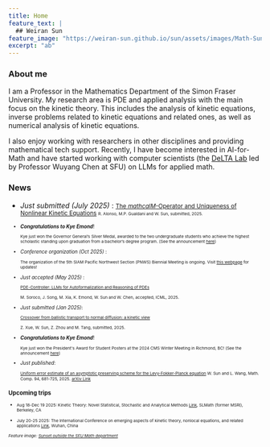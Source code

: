 ```yaml
---
title: Home
feature_text: |
  ## Weiran Sun
feature_image: "https://weiran-sun.github.io/sun/assets/images/Math-Sunset.png"
excerpt: "ab"
---
```


### About me

I am a Professor in the Mathematics Department of the Simon Fraser University. My research area is PDE and applied analysis with the main focus on the kinetic theory. This includes the analysis of kinetic equations, inverse problems related to kinetic equations and related ones, as well as numerical analysis of kinetic equations.

I also enjoy working with researchers in other disciplines and providing mathematical tech support. Recently, I have become interested in AI-for-Math and have started working with computer scientists (the [DeLTA Lab](https://delta-lab-ai.github.io/index.html) led by Professor Wuyang Chen at SFU) on LLMs for applied math. 

### News

- <i>Just submitted (July 2025) </i>:
  <small>[The $mathcal{M}$-Operator and Uniqueness of Nonlinear Kinetic Equations](https://arxiv.org/abs/2506.20775) <small>
  <small>R. Alonso, M.P. Gualdani and W. Sun, submitted, 2025.</small>

- <i>**Congratulations to Kye Emond**</i>!

  <small>Kye just won the Governor General’s Silver Medal, awarded to the two undergraduate students who achieve the highest scholastic standing upon graduation from a bachelor’s degree program. (See the announcement [here](https://www.sfu.ca/convocation/speakers-and-recipients/medal-recipients.html))</small>

- <i> Conference organization (Oct 2025) </i>:

  <small> The organization of the 5th SIAM Pacific Northwest Section (PNWS) Biennial Meeting is ongoing. Visit [this webpage](https://sites.google.com/view/2025siampnwconference/home) for updates!</small>

- <i>Just accepted (May 2025) </i>:

  <small>[PDE-Controller: LLMs for Autoformalization and Reasoning of PDEs](https://arxiv.org/abs/2502.00963)</small>

  <small>M. Soroco, J. Song, M. Xia, K. Emond, W. Sun and W. Chen, accepted, ICML, 2025.</small>
  
- <i>Just submitted (Jan 2025)</i>:

  <small>[Crossover from ballistic transport to normal diffusion: a kinetic view](https://arxiv.org/abs/2501.02240)</small>

  <small>Z. Xue, W. Sun, Z. Zhou and M. Tang, submitted, 2025.</small>

- <i>**Congratulations to Kye Emond**</i>!

  <small>Kye just won the President's Award for Student Posters at the 2024 CMS Winter Meeting in Richmond, BC! (See the announcement [here](https://www.sfu.ca/math/events-news/news/2024-news/2024-CMS-Presidents-Award.html))</small>
  
- <i>Just published</i>:
  
  <small>[Uniform error estimate of an asymptotic preserving scheme for the Levy-Fokker-Planck equation](https://www.ams.org/journals/mcom/2025-94-352/S0025-5718-2024-03975-3/home.html)
  W. Sun and L. Wang, Math. Comp. 94, 681-725, 2025.</small> <small>[arXiv Link](https://arxiv.org/abs/2208.12302)</small>

### Upcoming trips

- <small>Aug 18-Dec 19 2025: Kinetic Theory: Novel Statistical, Stochastic and Analytical Methods [Link](https://www.slmath.org/programs/357), SLMath (former MSRI), Berkeley, CA</small>

- <small>July 20-25 2025: The International Conference on emerging aspects of kinetic theory, nonlocal equations, and related applications [Link](https://tmcc.whu.edu.cn/info/1971/15361.htm), Wuhan, China </small>


<small><em>Feature image: [Sunset outside the SFU Math department](https://weiran-sun.github.io/sun/assets/images/Math-Sunset.png)</em></small>  
